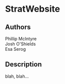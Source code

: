 # StratWebsite

## Authors
Phillip McIntyre  
Josh O'Shields  
Esa Serog  

## Description

blah, blah...
